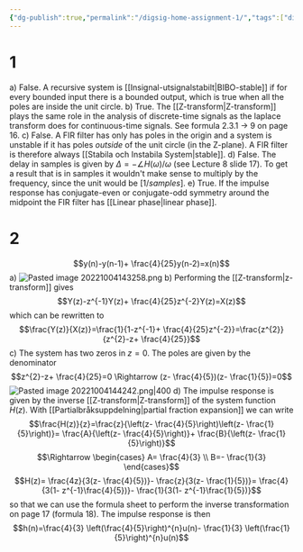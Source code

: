 ```yaml
---
{"dg-publish":true,"permalink":"/digsig-home-assignment-1/","tags":["digitalsignalbehandling"]}
---
```



# 1
a) False. 
	A recursive system is [[Insignal-utsignalstabilt\|BIBO-stable]] if for every bounded input there is a bounded output, which is true when all the poles are inside the unit circle. 
b) True. 
	The [[Z-transform\|Z-transform]] plays the same role in the analysis of discrete-time signals as the laplace transform does for continuous-time signals. See formula 2.3.1 → 9 on page 16.
c) False. 
	A FIR filter has only has poles in the origin and a system is unstable if it has poles *outside* of the unit circle (in the Z-plane). A FIR filter is therefore always [[Stabila och Instabila System\|stable]].
d) False.
	The delay in samples is given by $\Delta=-\angle H(\omega)/\omega$ (see Lecture 8 slide 17). To get a result that is in samples it wouldn't make sense to multiply by the frequency, since the unit would be $[1/samples]$.
e) True.
	If the impulse response has conjugate-even or conjugate-odd symmetry around the midpoint the FIR filter has [[Linear phase\|linear phase]].
# 2
$$y(n)-y(n-1)+ \frac{4}{25}y(n-2)=x(n)$$
a)
![Pasted image 20221004143258.png](/img/user/images/Pasted%20image%2020221004143258.png)
b)
Performing the [[Z-transform\|z-transform]] gives
$$Y(z)-z^{-1}Y(z)+ \frac{4}{25}z^{-2}Y(z)=X(z)$$
which can be rewritten to
$$\frac{Y(z)}{X(z)}=\frac{1}{1-z^{-1}+ \frac{4}{25}z^{-2}}=\frac{z^{2}}{z^{2}-z+ \frac{4}{25}}$$
c)
The system has two zeros in $z=0$. The poles are given by the denominator
$$z^{2}-z+ \frac{4}{25}=0 \Rightarrow (z- \frac{4}{5})(z- \frac{1}{5})=0$$
![Pasted image 20221004144242.png|400](/img/user/images/Pasted%20image%2020221004144242.png)
d) 
The impulse response is given by the inverse [[Z-transform\|Z-transform]] of the system function $H(z)$. With [[Partialbråksuppdelning\|partial fraction expansion]] we can write
$$\frac{H(z)}{z}=\frac{z}{\left(z- \frac{4}{5}\right)\left(z- \frac{1}{5}\right)}= \frac{A}{\left(z- \frac{4}{5}\right)}+ \frac{B}{\left(z- \frac{1}{5}\right)}$$
$$\Rightarrow \begin{cases} A= \frac{4}{3}  \\
B=- \frac{1}{3} \end{cases}$$
$$H(z)= \frac{4z}{3(z- \frac{4}{5})}- \frac{z}{3(z- \frac{1}{5})}= \frac{4}{3(1- z^{-1}\frac{4}{5})}- \frac{1}{3(1- z^{-1}\frac{1}{5})}$$
so that we can use the formula sheet to perform the inverse transformation on page 17 (formula 18). The impulse response is then
$$h(n)=\frac{4}{3} \left(\frac{4}{5}\right)^{n}u(n)- \frac{1}{3} \left(\frac{1}{5}\right)^{n}u(n)$$

